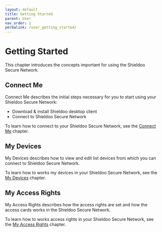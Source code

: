 ```yaml
---
layout: default
title: Getting Started
parent: User
nav_order: 1
permalink: /user_getting_started/
---
```


# Getting Started
This chapter introduces the concepts important for using the Shieldoo Secure Network.

## Connect Me
Connect Me describes the initial steps necessary for you to start using your Shieldoo Secure Network:
- Download & install Shieldoo desktop client
- Connect to Shieldoo Secure Network

To learn how to connect to your Shieldoo Secure Network, see the [Connect Me](/connect_me/) chapter.

## My Devices
My Devices describes how to view and edit list devices from which you can connect to Shieldoo Secure Network.

To learn how to works my devices in your Shieldoo Secure Network, see the [My Devices](/my_devices/) chapter.

## My Access Rights
My Access Rights describes how the access rights are set and how the access cards works in the Shieldoo Secure Network.

To learn how to works access rights in your Shieldoo Secure Network, see the [My Access Rights](/my_access_rights/) chapter.